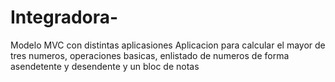 # Integradora-
Modelo MVC con distintas aplicasiones 
Aplicacion para calcular el mayor de tres numeros, operaciones basicas, enlistado de numeros de forma asendetente y desendente y un bloc de notas
